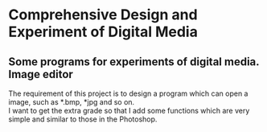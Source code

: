 Comprehensive Design and Experiment of Digital Media
===
Some programs for experiments of digital media.  
Image editor
---
The requirement of this project is to design a program which can open a image, such as *.bmp, *jpg and so on.  
I want to get the extra grade so that I add some functions which are very simple and similar to those in the Photoshop.   
